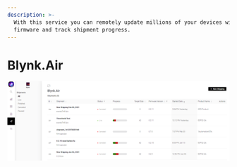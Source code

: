 ```yaml
---
description: >-
  With this service you can remotely update millions of your devices with new
  firmware and track shipment progress.
---
```


# Blynk.Air

![Main Blynk.Air table](../../.gitbook/assets/shipments.png)

## 

